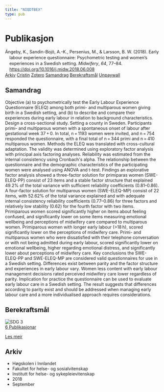 ```yaml
---
title: "NIQDTBEX"
type: pub
---
```

<h1>Publikasjon</h1>
<article id="csl-bib-container-NIQDTBEX" class="csl-bib-container">
  <div class="csl-bib-body" style="line-height: 1.35; padding-left: 1em; text-indent:-1em;">
  <div class="csl-entry">&#xC4;ngeby, K., Sandin-Boj&#xF6;, A.-K., Persenius, M., &amp; Larsson, B. W. (2018). Early labour experience questionnaire: Psychometric testing and women&#x2019;s experiences in a Swedish setting. <i>Midwifery</i>, <i>64</i>, 77&#x2013;84. <a href="https://doi.org/10.1016/j.midw.2018.06.008">https://doi.org/10.1016/j.midw.2018.06.008</a></div>
</div>
  <div class="csl-bib-buttons">
    <a href="#taxonomy-article-NIQDTBEX" class="csl-bib-button">Arkiv</a>
    <a href="https://app.cristin.no/results/show.jsf?id=1608098" alt="Cristin URL" class="csl-bib-button">Cristin</a>
    <a href="http://zotero.org/groups/5402882/items/NIQDTBEX" alt="Zotero URL" class="csl-bib-button">Zotero</a>
    <a href="#abstract-article-NIQDTBEX" class="csl-bib-button">Samandrag</a>
    <a href="#sdg-article-NIQDTBEX" class="csl-bib-button">Berekraftsmål</a>
    <a href="https://doi.org/10.1016/j.midw.2018.06.008" class="csl-bib-button">Unpaywall</a>
  </div>
  <div id="csl-bib-meta-container-NIQDTBEX"></div>
</article>
<div id="csl-bib-meta-NIQDTBEX" class="csl-bib-meta">
  <article id="abstract-article-NIQDTBEX" class="abstract-article">
    <h1>Samandrag</h1>
    Objective (a) to psychometrically test the Early Labour Experience Questionnaire (ELEQ) among both primi- and multiparous women giving birth in a Swedish setting, and (b) to describe and compare their experiences during early labour in relation to background characteristics. Design a cross-sectional study. Setting a county in Sweden. Participants primi- and multiparous women with a spontaneous onset of labour after gestational week 37 + 0. In total, n = 1193 women were invited, and n = 754 responded the questionnaire, with a final total of n = 344 primi and n = 410 multiparous women. Methods the ELEQ was translated with cross-cultural adaptation. The validity was determined using exploratory factor analysis with principal axis factoring analyses. Reliability was estimated from the internal consistency using Cronbach's alpha. The relationship between the questionnaire and the demographic characteristics of the participating women were analysed using ANOVA and t-test. Findings an explorative factor analysis showed a three-factor solution for primiparas women (SWE-ELEQ-PP) consist of 23 items and a stable factor structure that explained 49.2% of the total variance with sufficient reliability coefficients (0.81–0.86). A four-factor solution for multiparous women (SWE-ELEQ-MP) consist of 22 items, with 52.62% of the total variance explained and with adequate internal consistency reliability coefficients (0.77–0.86) for three factors and relatively low stability (0.62) for the fourth factor with two items. Primiparous women scored significantly higher on items about feeling confused, and significantly lower on some items measuring emotional wellbeing and perceptions of midwifery care compared to multiparous women. Primiparous women with longer early labour (&gt;18 h), scored significantly lower on the perceptions of midwifery care. Primi- and multiparous women who were dissatisfied with their telephone conversation or with not being admitted during early labour, scored significantly lower on emotional wellbeing, higher regarding emotional distress, and significantly lower about perceptions of midwifery care. Key conclusions the SWE-ELEQ-PP and SWE-ELEQ-MP are considered valid questionnaires for use in a Swedish setting. Differences exist between parity and the factor structure and experiences in early labour vary. Women less content with early labour management decisions rated perceived midwifery care lower regardless of parity. Implication for practice the questionnaire can be used to evaluate early labour care in a Swedish setting. The result suggests that differences according to parity exist and should be addressed when managing early labour care and a more individualised approach requires considerations.
  </article>
  <article id="sdg-article-NIQDTBEX" class="sdg-article">
    <h1>Berekraftsmål</h1>
    <div class="sdg-container"><div id="sdg3" class="sdg"> <img src="{{< params subfolder >}}images/sdg/sdg03_no.png" class="image" alt="SDG 3"> <div class="sdg-overlay"> <a href="{{< params subfolder >}}no/archive/?sdg=3#archive" class="sdg-publication-count"><span>6</span> Publikasjonar</a> <p><a href="NA" class="sdg-read-more">Les meir</a></p> </div> </div></div>
  </article>
  <article id="taxonomy-article-NIQDTBEX" class="taxonomy-article">
    <h1>Arkiv</h1>
    <ul>
      <li>Høgskolen i Innlandet</li>
      <li>Fakultet for helse- og sosialvitenskap</li>
      <li>Institutt for helse- og sykepleievitenskap</li>
      <li>2018</li>
      <li>September</li>
    </ul>
  </article>
</div>

